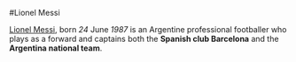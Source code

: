 #Lionel Messi

[Lionel Messi](https://en.wikipedia.org/wiki/Lionel_Messi), born *24* June *1987* is an Argentine professional footballer who plays as a forward and captains both the **Spanish club Barcelona** and the **Argentina national team**. 